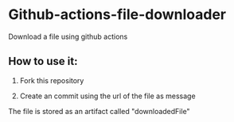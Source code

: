 # Github-actions-file-downloader
Download a file using github actions

## How to use it:

1. Fork this repository

2. Create an commit using the url of the file as message

The file is stored as an artifact called "downloadedFile"
